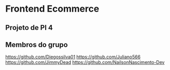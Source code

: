# Frontend Ecommerce

## Projeto de PI 4

## Membros do grupo
https://github.com/Diegossilva01
https://github.com/Juliano566
https://github.com/JimmyDead
https://github.com/NailsonNascimento-Dev